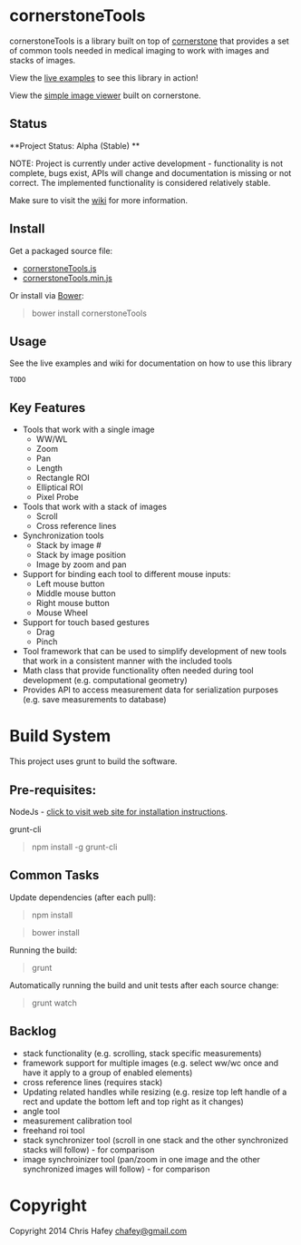 cornerstoneTools
================

cornerstoneTools is a library built on top of [cornerstone](https://github.com/chafey/cornerstone) that provides
a set of common tools needed in medical imaging to work with images and stacks of images.

View the [live examples](https://rawgithub.com/chafey/cornerstoneTools/master/examples/index.html) to see this
library in action!

View the [simple image viewer](http://chafey.github.io/cornerstoneDemo/) built on cornerstone.

Status
------

**Project Status: Alpha (Stable) **

NOTE: Project is currently under active development - functionality is not complete, bugs exist,
APIs will change and documentation is missing or not correct.  The implemented functionality is considered
relatively stable.

Make sure to visit the [wiki](https://github.com/chafey/cornerstoneTools/wiki) for more information.


Install
-------

Get a packaged source file:

* [cornerstoneTools.js](https://raw.githubusercontent.com/chafey/cornerstoneTools/master/dist/cornerstoneTools.js)
* [cornerstoneTools.min.js](https://raw.githubusercontent.com/chafey/cornerstoneTools/master/dist/cornerstoneTools.min.js)

Or install via [Bower](http://bower.io/):

> bower install cornerstoneTools

Usage
-------

See the live examples and wiki for documentation on how to use this library

```
TODO
```

Key Features
------------

* Tools that work with a single image
  * WW/WL
  * Zoom
  * Pan
  * Length
  * Rectangle ROI
  * Elliptical ROI
  * Pixel Probe
* Tools that work with a stack of images
  * Scroll
  * Cross reference lines
* Synchronization tools
  * Stack by image #
  * Stack by image position
  * Image by zoom and pan
* Support for binding each tool to different mouse inputs:
  * Left mouse button
  * Middle mouse button
  * Right mouse button
  * Mouse Wheel
* Support for touch based gestures
  * Drag
  * Pinch
* Tool framework that can be used to simplify development of new tools that work in a consistent manner with the included
  tools
* Math class that provide functionality often needed during tool development (e.g. computational geometry)
* Provides API to access measurement data for serialization purposes (e.g. save measurements to database)

Build System
============

This project uses grunt to build the software.

Pre-requisites:
---------------

NodeJs - [click to visit web site for installation instructions](http://nodejs.org).

grunt-cli

> npm install -g grunt-cli

Common Tasks
------------

Update dependencies (after each pull):
> npm install

> bower install

Running the build:
> grunt

Automatically running the build and unit tests after each source change:
> grunt watch

Backlog
------------

* stack functionality (e.g. scrolling, stack specific measurements)
* framework support for multiple images (e.g. select ww/wc once and have it apply to a group of enabled elements)
* cross reference lines (requires stack)
* Updating related handles while resizing (e.g. resize top left handle of a rect and update the bottom left and top right as it changes)
* angle tool
* measurement calibration tool
* freehand roi tool
* stack synchronizer tool (scroll in one stack and the other synchronized stacks will follow) - for comparison
* image synchroinizer tool (pan/zoom in one image and the other synchronized images will follow) - for comparison

Copyright
============
Copyright 2014 Chris Hafey [chafey@gmail.com](mailto:chafey@gmail.com)